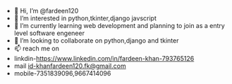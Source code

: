 - 👋 Hi, I’m @fardeen120
- 👀 I’m interested in python,tkinter,django javscript
- 🌱 I’m currently learning web development and planning to join as a  entry level software engeneer
- 💞️ I’m looking to collaborate on python,django and tkinter 
- 📫  reach me on
- linkdin-https://www.linkedin.com/in/fardeen-khan-793765126
- mail id-khanfardeen120.fk@gmail.com
- mobile-7351839096,9667414096

<!---
fardeen120/fardeen120 is a ✨ special ✨ repository because its `README.md` (this file) appears on your GitHub profile.
You can click the Preview link to take a look at your changes.
--->
